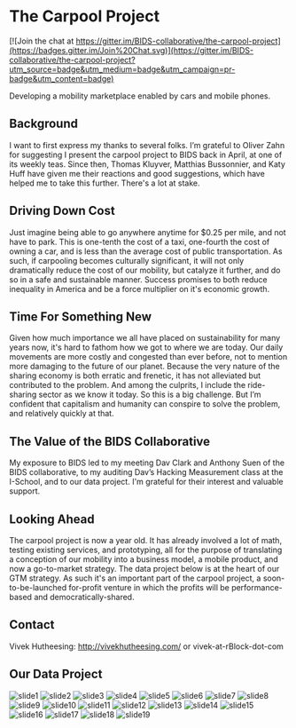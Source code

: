 # The Carpool Project

[![Join the chat at https://gitter.im/BIDS-collaborative/the-carpool-project](https://badges.gitter.im/Join%20Chat.svg)](https://gitter.im/BIDS-collaborative/the-carpool-project?utm_source=badge&utm_medium=badge&utm_campaign=pr-badge&utm_content=badge)

Developing a mobility marketplace enabled by cars and mobile phones.

## Background

I want to first express my thanks to several folks. I’m grateful to Oliver Zahn for suggesting I present the carpool project to BIDS back in April, at one of its weekly teas. Since then, Thomas Kluyver, Matthias Bussonnier, and Katy Huff have given me their reactions and good suggestions, which have helped me to take this further. There's a lot at stake.

## Driving Down Cost

Just imagine being able to go anywhere anytime for $0.25 per mile, and not have to park. This is one-tenth the cost of a taxi, one-fourth the cost of owning a car, and is less than the average cost of public transportation. As such, if carpooling becomes culturally significant, it will not only dramatically reduce the cost of our mobility, but catalyze it further, and do so in a safe and sustainable manner. Success promises to both reduce inequality in America and be a force multiplier on it's economic growth.

## Time For Something New

Given how much importance we all have placed on sustainability for many years now, it's hard to fathom how we got to where we are today. Our daily movements are more costly and congested than ever before, not to mention more damaging to the future of our planet. Because the very nature of the sharing economy is both erratic and frenetic, it has not alleviated but contributed to the problem. And among the culprits, I include the ride-sharing sector as we know it today. So this is a big challenge. But I’m confident that capitalism and humanity can conspire to solve the problem, and relatively quickly at that.

## The Value of the BIDS Collaborative

My exposure to BIDS led to my meeting Dav Clark and Anthony Suen of the BIDS collaborative, to my auditing Dav’s Hacking Measurement class at the I-School, and to our data project. I'm grateful for their interest and valuable support.

## Looking Ahead

The carpool project is now a year old. It has already involved a lot of math, testing existing services, and prototyping, all for the purpose of translating a conception of our mobility into a business model, a mobile product, and now a go-to-market strategy.  The data project below is at the heart of our GTM strategy. As such it's an important part of the carpool project, a soon-to-be-launched for-profit venture in which the profits will be performance-based and democratically-shared.

## Contact

Vivek Hutheesing: http://vivekhutheesing.com/ or vivek-at-rBlock-dot-com

## Our Data Project
![slide1](https://cloud.githubusercontent.com/assets/14024852/9926722/edc68dda-5ccc-11e5-8a9e-de19601268c9.PNG)
![slide2](https://cloud.githubusercontent.com/assets/14024852/9926723/ede5e05e-5ccc-11e5-8834-31d340b79574.PNG)
![slide3](https://cloud.githubusercontent.com/assets/14024852/9926725/ee03481a-5ccc-11e5-926e-0dd43da42359.PNG)
![slide4](https://cloud.githubusercontent.com/assets/14024852/9926724/edf8199a-5ccc-11e5-8fe2-a3200326874e.PNG)
![slide5](https://cloud.githubusercontent.com/assets/14024852/9926727/ee0732ea-5ccc-11e5-8bea-a81825dc973e.PNG)
![slide6](https://cloud.githubusercontent.com/assets/14024852/9926728/ee09f03e-5ccc-11e5-9778-cd5e5fe1352b.PNG)
![slide7](https://cloud.githubusercontent.com/assets/14024852/9926726/ee070220-5ccc-11e5-9fd2-44b122addba1.PNG)
![slide8](https://cloud.githubusercontent.com/assets/14024852/9926730/ee10526c-5ccc-11e5-9682-5b944e663c20.PNG)
![slide9](https://cloud.githubusercontent.com/assets/14024852/9926729/ee0b4af6-5ccc-11e5-85a0-64531f5e6f69.PNG)
![slide10](https://cloud.githubusercontent.com/assets/14024852/9926731/ee142b6c-5ccc-11e5-84bf-cfa9584b8129.PNG)
![slide11](https://cloud.githubusercontent.com/assets/14024852/9926732/ee178596-5ccc-11e5-8564-9e6abc8cd982.PNG)
![slide12](https://cloud.githubusercontent.com/assets/14024852/9926734/ee1d9dfa-5ccc-11e5-8925-113aa45c5db2.PNG)
![slide13](https://cloud.githubusercontent.com/assets/14024852/9926735/ee1ed47c-5ccc-11e5-846f-83bda8df3dee.PNG)
![slide14](https://cloud.githubusercontent.com/assets/14024852/9926733/ee1da6ba-5ccc-11e5-8ccd-35fabc45ea8a.PNG)
![slide15](https://cloud.githubusercontent.com/assets/14024852/9926736/ee221dda-5ccc-11e5-81fb-e0ea9effafff.PNG)
![slide16](https://cloud.githubusercontent.com/assets/14024852/9926737/ee24975e-5ccc-11e5-8f4f-d61f6dd85061.PNG)
![slide17](https://cloud.githubusercontent.com/assets/14024852/9926738/ee2964b4-5ccc-11e5-9a24-d7c6abe85025.PNG)
![slide18](https://cloud.githubusercontent.com/assets/14024852/9926739/ee345a04-5ccc-11e5-9e1c-ce99a9a1c3f0.PNG)
![slide19](https://cloud.githubusercontent.com/assets/14024852/9926740/ee34bfb2-5ccc-11e5-90a3-4c44b25ff8ed.PNG)


